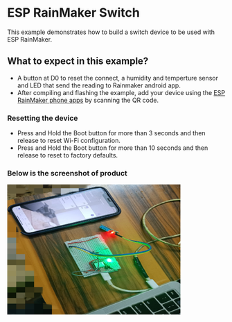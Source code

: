# ESP RainMaker Switch

This example demonstrates how to build a switch device to be used with ESP RainMaker.

## What to expect in this example?

- A button at D0 to reset the connect, a humidity and temperture sensor   and LED that send the reading to Rainmaker android app.
- After compiling and flashing the example, add your device using the [ESP RainMaker phone apps](https://rainmaker.espressif.com/docs/quick-links.html#phone-apps) by scanning the QR code.


### Resetting the device
- Press and Hold the Boot button for more than 3 seconds and then release to reset Wi-Fi configuration.
- Press and Hold the Boot button for more than 10 seconds and then release to reset to factory defaults.

### Below is the screenshot of product


<img src="./demo.jpg"  width="400" height="300">
